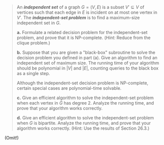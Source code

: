 > An **_independent set_** of a graph $G = (V, E)$ is a subset $V' \subseteq V$ of vertices such that each edge in $E$ is incident on at most one vertex in $V'$. The **_independent-set problem_** is to find a maximum-size independent set in $G$.
>
> **a.** Formulate a related decision problem for the independent-set problem, and prove that it is $\text{NP-complete}$. ($\textit{Hint:}$ Reduce from the clique problem.)
>
> **b.** Suppose that you are given a "black-box" subroutine to solve the decision problem you defined in part (a). Give an algorithm to find an independent set of maximum size. The running time of your algorithm should be polynomial in $|V|$ and $|E|$, counting queries to the black box as a single step.
>
> Although the independent-set decision problem is $\text{NP-complete}$, certain special cases are polynomial-time solvable.
>
> **c.** Give an efficient algorithm to solve the independent-set problem when each vertex in $G$ has degree $2$. Analyze the running time, and prove that your algorithm works correctly.
>
> **d.** Give an efficient algorithm to solve the independent-set problem when $G$ is bipartite. Analyze the running time, and prove that your algorithm works correctly. ($\text{Hint:}$ Use the results of Section 26.3.)

(Omit!)
